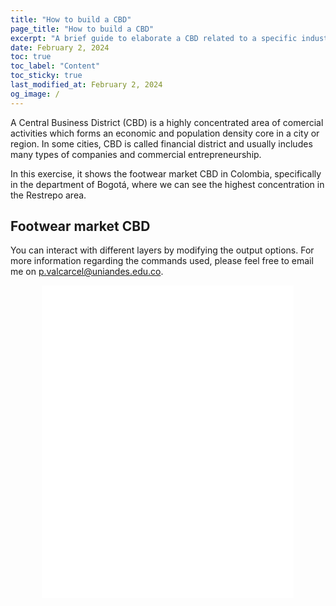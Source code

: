 ```yaml
---
title: "How to build a CBD"
page_title: "How to build a CBD"
excerpt: "A brief guide to elaborate a CBD related to a specific industry"
date: February 2, 2024
toc: true
toc_label: "Content"
toc_sticky: true
last_modified_at: February 2, 2024
og_image: /
---
```



A Central Business District (CBD) is a highly concentrated area of comercial activities which forms an economic and population density core in a city or region. In some cities, CBD is called financial district and usually includes many types of companies and commercial entrepreneurship. 

In this exercise, it shows the footwear market CBD in Colombia, specifically in the department of Bogotá, where we can see the highest concentration in the Restrepo area.

## Footwear market CBD

You can interact with different layers by modifying the output options. For more information regarding the commands used, please feel free to email me on <a href="mailto:p.valcarcel@uniandes.edu.co">p.valcarcel@uniandes.edu.co</a>.

<div style="margin: auto; width: 80%;">
    <!-- Código HTML de tu gráfico -->
    <iframe src="\assets\Shapes\CBD_Map.html" width="100%" height="500" frameborder="0"></iframe>
</div>



